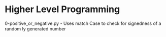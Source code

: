 # Higher Level Programming 
0-positive_or_negative.py - Uses match Case to check for signedness of a random
ly generated number
